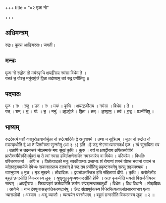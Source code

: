 +++
title = "०२ मृळा नो"

+++
## अधिमन्त्रम्
रुद्रः। कुत्स आङ्गिरसः। जगती।

## मन्त्रः
मृ॒ळा नो॑ रुद्रो॒त नो॒ मय॑स्कृधि क्ष॒यद्वी॑राय॒ नम॑सा विधेम ते ।  
यच्छं च॒ योश्च॒ मनु॑राये॒जे पि॒ता तद॑श्याम॒ तव॑ रुद्र॒ प्रणी॑तिषु ॥

## पदपाठः
मृ॒ळ । नः॒ । रु॒द्र॒ । उ॒त । नः॒ । मयः॑ । कृ॒धि॒ । क्ष॒यत्ऽवी॑राय । नम॑सा । वि॒धे॒म॒ । ते॒ ।  
यत् । शम् । च॒ । योः । च॒ । मनुः॑ । आ॒ऽये॒जे । पि॒ता । तत् । अ॒श्या॒म॒ । तव॑ । रु॒द्र॒ । प्रऽनी॑तिषु ॥

## भाष्यम्
रुद्रदेवत्ये पशौ वपापुरोडाशयोर्मृळा नो रुद्रेत्यादिके द्वे अनुवाक्ये । तथा च सूत्रितम् । मृळा नो रुद्रोत नो मयस्कृधीति द्वे आ ते पितर्मरुतां सुम्नमेतु (आ ३-८) इति ॥हे रुद्र नोऽस्मभ्यमस्मदर्थं मृळ । त्वं सुखयिता भव । उतापि च तदनन्तरं नोऽस्माकं मयः सुखं कृधि । कुरु । वयं च क्षयद्वीराय क्षपितसर्ववीरं प्राप्तैश्वर्यैर्मरुद्भिर्युक्तं वा ते त्वां नमसा हविर्लक्षणेनान्नेन नमस्कारेण वा विधेम । परिचरेम । विधतिः परिचरणकर्मा । अपि च । पितोत्पादको मनुः स्वकीयाभ्यः प्रजाभ्यः शं रोगाणां शमनं योश्च भयानां यावनं च यदेतद्द्वयमायेजॆ देवेभ्यः सकाशात्प्राप्य दत्तवान् हे रुद्र तव प्रणीतिषु प्रकृष्टनयनेषु सत्सु तद्वयमश्याम । व्याप्नुयाम ॥ मृळ । मृड सुखने । तौदादिकः । द्व्यचोऽतस्तिङ इति संहितायां दीर्घः । कृधि । करोतेर्लोट बहुलं छन्दसीति विकरणस्य लुक् । श्रुशृणुपॄकृवृभ्यश्चन्दसीति हेर्धिः । अतः कृकमीति मयसो विसर्जनीयस्य सत्वम् । क्षयद्वीराय । क्रियाग्रहणं कर्तव्यमिति कर्मणः संप्रदानत्वाच्चतुर्थी । विधेम । विध विधाने । तौदादिकः । आयेजे । यज देवपूजासङ्गतिकरणदानेषु । लिट संज्ञापूर्वकस्य विधेरनित्यत्वात्संप्रसारणाभाव एत्वा भ्यासलोपौ । अश्याम । अशू व्याप्तौ । व्यत्ययेन परस्मैपदम् । बहुलं छन्दसीति विकरणस्य लुक् ॥ २ ॥